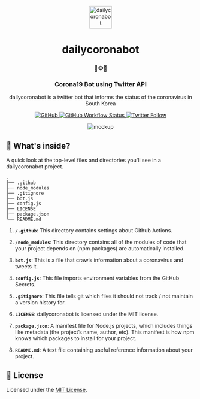 <p align="center">
  <a href="https://twitter.com/dailycoronabot">
    <img alt="dailycoronabot" src="https://dailycoronabot-bucket.s3.ap-northeast-2.amazonaws.com/assets/images/corona.png" width="60" />
  </a>
</p>
<h1 align="center">
  dailycoronabot
</h1>

<h3 align="center">
  🦠⚙️🤖
</h3>

<h3 align="center">
  Corona19 Bot using Twitter API
</h3>

<p align="center">
  dailycoronabot is a twitter bot that informs the status of the coronavirus in South Korea
</p>

<p align="center">
  <a href="LICENSE">
    <img alt="GitHub" src="https://img.shields.io/github/license/jongwooo/dailycoronabot?color=blue">
  </a> 
  <a href="https://github.com/jongwooo/dailycoronabot/actions">
    <img alt="GitHub Workflow Status" src="https://github.com/jongwooo/dailycoronabot/workflows/Post%20tweet/badge.svg">
  </a>
  <a href="https://twitter.com/dailycoronabot">
    <img alt="Twitter Follow" src="https://img.shields.io/twitter/follow/dailycoronabot?style=social">
  </a>
</p>

<p align="center">
  <img alt="mockup" src="https://dailycoronabot-bucket.s3.ap-northeast-2.amazonaws.com/assets/images/mockup.png" />
</p>

## 🧐 What's inside?

A quick look at the top-level files and directories you'll see in a dailycoronabot project.

    .
    ├── .github
    ├── node_modules
    ├── .gitignore
    ├── bot.js
    ├── config.js
    ├── LICENSE
    ├── package.json
    └── README.md

1.  **`/.github`**: This directory contains settings about Github Actions.

2.  **`/node_modules`**: This directory contains all of the modules of code that your project depends on (npm packages) are automatically installed.

3.  **`bot.js`**: This is a file that crawls information about a coronavirus and tweets it.

4.  **`config.js`**: This file imports environment variables from the GitHub Secrets.

5.  **`.gitignore`**: This file tells git which files it should not track / not maintain a version history for.

6.  **`LICENSE`**: dailycoronabot is licensed under the MIT license.

7.  **`package.json`**: A manifest file for Node.js projects, which includes things like metadata (the project’s name, author, etc). This manifest is how npm knows which packages to install for your project.

8.  **`README.md`**: A text file containing useful reference information about your project.

## 📝 License

Licensed under the [MIT License](LICENSE).
